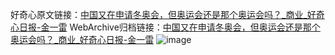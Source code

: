 好奇心原文链接：[中国又在申请冬奥会，但奥运会还是那个奥运会吗？_商业_好奇心日报-金一雷](https://www.qdaily.com/articles/4586.html)
WebArchive归档链接：[中国又在申请冬奥会，但奥运会还是那个奥运会吗？_商业_好奇心日报-金一雷](http://web.archive.org/web/20190623161603/https://www.qdaily.com/articles/4586.html)
![image](http://ww3.sinaimg.cn/large/007d5XDply1g3wg1cmw6bj30u06mru0x)
